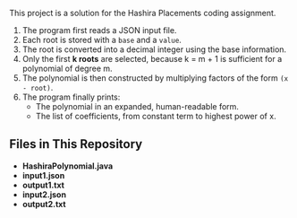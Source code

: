 This project is a solution for the Hashira Placements coding assignment.  

1. The program first reads a JSON input file.  
2. Each root is stored with a `base` and a `value`.  
3. The root is converted into a decimal integer using the base information.  
4. Only the first **k roots** are selected, because k = m + 1 is sufficient for a polynomial of degree m.  
5. The polynomial is then constructed by multiplying factors of the form `(x - root)`.  
6. The program finally prints:
   - The polynomial in an expanded, human-readable form.  
   - The list of coefficients, from constant term to highest power of x. 

## Files in This Repository

- **HashiraPolynomial.java**  
- **input1.json**  
- **output1.txt**  
- **input2.json**  
- **output2.txt**
